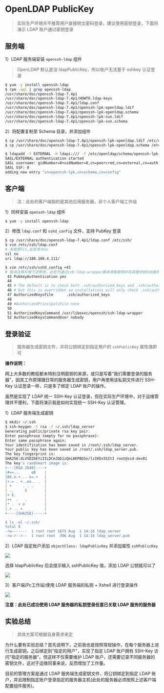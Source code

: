 # OpenLDAP PublicKey

> 实际生产环境并不推荐用户直接明文密码登录，建议使用密钥登录，下面将演示 LDAP 账户通过密钥登录

## 服务端

1）LDAP 服务端安装 `openssh-ldap` 组件

> OpenLDAP 默认是没 ldapPublicKey，所以账户无法基于 sshkey 认证登录

```bash
$ yum -y install openssh-ldap
$ rpm -aql | grep openssh-ldap
/usr/share/doc/openssh-ldap-7.4p1
/usr/share/doc/openssh-ldap-7.4p1/HOWTO.ldap-keys
/usr/share/doc/openssh-ldap-7.4p1/ldap.conf
/usr/share/doc/openssh-ldap-7.4p1/openssh-lpk-openldap.ldif
/usr/share/doc/openssh-ldap-7.4p1/openssh-lpk-openldap.schema
/usr/share/doc/openssh-ldap-7.4p1/openssh-lpk-sun.ldif
/usr/share/doc/openssh-ldap-7.4p1/openssh-lpk-sun.schema
```

2）将配置复制至 Schema 目录，并添加组件

```bash
$ cp /usr/share/doc/openssh-ldap-7.4p1/openssh-lpk-openldap.ldif /etc/openldap/schema/
$ cp /usr/share/doc/openssh-ldap-7.4p1/openssh-lpk-openldap.schema /etc/openldap/schema/

$ ldapadd -Y EXTERNAL -H ldapi:/// -f /etc/openldap/schema/openssh-lpk-openldap.ldif
SASL/EXTERNAL authentication started
SASL username: gidNumber=0+uidNumber=0,cn=peercred,cn=external,cn=auth
SASL SSF: 0
adding new entry "cn=openssh-lpk,cn=schema,cn=config"
```

## 客户端

> 注：此处的客户端指的是其他应用服务器，非个人客户端工作站

1）同样安装 `openssh-ldap` 组件

```bash
$ yum -y install openssh-ldap
```

2）修改 `ldap.conf` 和 `sshd_config` 文件，支持 PubKey 登录

```bash
$ cp /usr/share/doc/openssh-ldap-7.4p1/ldap.conf /etc/ssh/
$ vim /etc/ssh/ldap.conf
# 未使用TLS,此处改为no
ssl no
uri ldap://188.188.4.111/

$ vim /etc/ssh/sshd_config +43
# 取消注释并按下述修改，此处为通过ssh-ldap-wrapper脚本获取密钥并将其提供给SSH服务验证
 43 PubkeyAuthentication yes
 44 
 45 # The default is to check both .ssh/authorized_keys and .ssh/authorized_keys2
 46 # but this is overridden so installations will only check .ssh/authorized_keys
 47 AuthorizedKeysFile      .ssh/authorized_keys
 48 
 49 #AuthorizedPrincipalsFile none
 50 
 51 AuthorizedKeysCommand /usr/libexec/openssh/ssh-ldap-wrapper
 52 AuthorizedKeysCommandUser nobody
```

## 登录验证

> 服务器生成密钥文件，并将公钥绑定到指定用户的 `sshPublicKey` 属性值即可

**操作说明：**

网上大多数的教程都未特别注明密钥的来源，或只是写着“我们需要登录的服务器”，因其工作原理跟日常的服务器生成密钥，用户再使用该私钥文件进行 SSH-Key 认证登录一样，只是多了绑定 LDAP 账户的操作。

虽然是实现了 LDAP 统一 SSH-Key 认证登录，但在实际生产环境中，对于运维管理并不便利，下面将演示我是如何实现统一 SSH-Key 认证管理。

1）LDAP 服务端生成密钥

```bash
$ mkdir ~/.ssh
$ ssh-keygen -t rsa -f ~/.ssh/ldap_server
Generating public/private rsa key pair.
Enter passphrase (empty for no passphrase): 
Enter same passphrase again: 
Your identification has been saved in /root/.ssh/ldap_server.
Your public key has been saved in /root/.ssh/ldap_server.pub.
The key fingerprint is:
SHA256:dLVSD2bEYiIILDCmJQb1zQmiAKPBG5v/lzIKDs5SItI root@ssd-dev01
The key's randomart image is:
+---[RSA 2048]----+
|#==...     oB    |
|BX.o.+... o=.+   |
|+.= . +..oo.. .  |
| +     . . .     |
| ..     S        |
|+ E.             |
|++  .   .        |
|* .  + o         |
|.+ .. +          |
+----[SHA256]-----+

$ ls -al ~/.ssh/
total 8
-rw-------  1 root root 1675 Aug  1 14:16 ldap_server
-rw-r--r--  1 root root  396 Aug  1 14:16 ldap_server.pub
```

2）LDAP 指定账户添加 `objectClass: ldapPublicKey` 并添加属性 `sshPublicKey`

![](https://yuikuen-1259273046.cos.ap-guangzhou.myqcloud.com/devops/20220801141840.png)

选择 ldapPublicKey 后会提示输入 sshPublicKey 值，添加 LDAP 公钥就可以了

![](https://yuikuen-1259273046.cos.ap-guangzhou.myqcloud.com/devops/20220801141916.png)

3）客户端(Pc工作站)使用 LDAP 服务端的私钥 + Xshell 进行登录操作

![](https://yuikuen-1259273046.cos.ap-guangzhou.myqcloud.com/devops/20220801142643.png)

**注意：此处已成功使用 LDAP 服务器的私钥登录任意已关联 LDAP 服务的服务器**

## 实验总结

> 具体方案可根据自身需求来定

为什么要有实验总结？首先说明下，之前我也是按照常规操作，在每个服务器上进行生成密钥，之后绑定到"指定的用户"，实现了指定 LDAP 账户拥有 SSH-Key 访问"指定的服务器"。但这样不仅需要维护 LDAP 账户，还需要记录不同服务器的密钥文件，这对于运维同事来说，反而增加了工作量。

目前的管理方案是通过 LDAP 服务端生成密钥文件，将公钥绑定到指定 LDAP 账户，并且限制指定账户登录指定的服务器主机(此处的服务器必须按照上述客户端配置组件服务)。